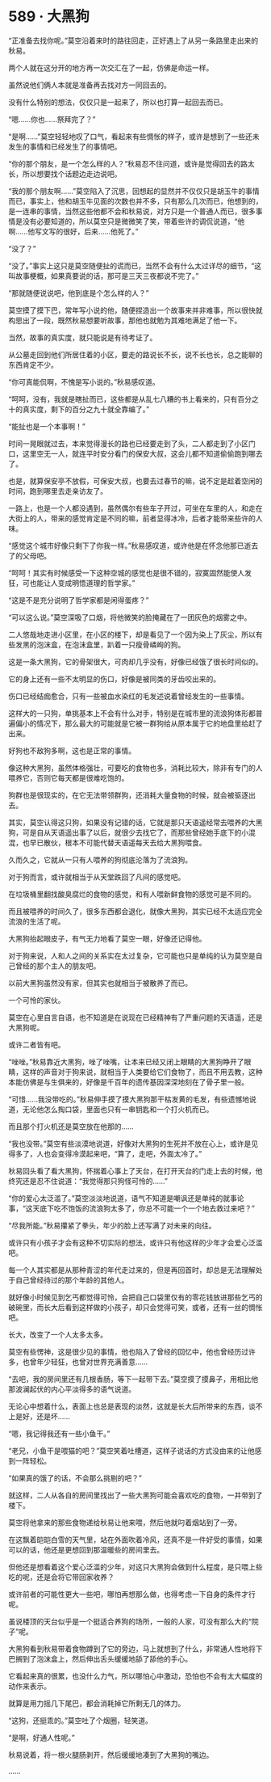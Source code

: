 # 589 · 大黑狗

“正准备去找你呢。”莫空沿着来时的路往回走，正好遇上了从另一条路里走出来的秋易。

两个人就在这分开的地方再一次交汇在了一起，仿佛是命运一样。

虽然说他们俩人本就是准备再去找对方一同回去的。

没有什么特别的想法，仅仅只是一起来了，所以也打算一起回去而已。

“嗯……你也……祭拜完了？”

“是啊……”莫空轻轻地叹了口气，看起来有些惆怅的样子，或许是想到了一些还未发生的事情和已经发生了的事情吧。

“你的那个朋友，是一个怎么样的人？”秋易忍不住问道，或许是觉得回去的路太长，所以想要找个话题边走边说吧。

“我的那个朋友啊……”莫空陷入了沉思，回想起的显然并不仅仅只是胡玉牛的事情而已，事实上，他和胡玉牛见面的次数也并不多，只有那么几次而已，他想到的，是一连串的事情，当然这些他都不会和秋易说，对方只是一个普通人而已，很多事情是没有必要知道的，所以莫空只是微微笑了笑，带着些许的调侃说道，“他啊……他写文写的很好，后来……他死了。”

“没了？”

“没了。”事实上这只是莫空随便扯的谎而已，当然不会有什么太过详尽的细节，“这叫故事梗概，如果真要说的话，那可是三天三夜都说不完了。”

“那就随便说说吧，他到底是个怎么样的人？”

莫空摸了摸下巴，常年写小说的他，随便捏造出一个故事来并非难事，所以很快就构思出了一段，既然秋易想要听故事，那他也就勉为其难地满足了他一下。

当然，故事的真实度，就只能说是有待考证了。

从公墓走回到他们所居住着的小区，要走的路说长不长，说不长也长，总之能聊的东西肯定不少。

“你可真能侃啊，不愧是写小说的。”秋易感叹道。

“呵呵，没有，我就是瞎扯而已，这些都是从乱七八糟的书上看来的，只有百分之十的真实度，剩下的百分之九十就全靠编了。”

“能扯也是一个本事啊！”

时间一晃眼就过去，本来觉得漫长的路也已经要走到了头，二人都走到了小区门口，这里空无一人，就连平时安分看门的保安大叔，这会儿都不知道偷偷跑到哪去了。

也是，就算保安亭不放假，可保安大叔，也要去过春节的嘛，说不定是趁着空闲的时间，跑到哪里去走亲访友了。

一路上，也是一个人都没遇到，虽然偶尔有些车子开过，可坐在车里的人，和走在大街上的人，带来的感觉肯定是不同的嘛，前者显得冰冷，后者才能带来些许的人味。

“感觉这个城市好像只剩下了你我一样。”秋易感叹道，或许他是在怀念他那已逝去了的父母吧。

“呵呵！其实有时候感受一下这种空城的感觉也是很不错的，寂寞固然能使人发狂，可也能让人变成明悟道理的哲学家。”

“这是不是充分说明了哲学家都是闲得蛋疼？”

“可以这么说。”莫空深吸了口烟，将他微笑的脸掩藏在了一团灰色的烟雾之中。

二人悠哉地走进小区里，在小区的楼下，却是看见了一个因为染上了灰尘，所以有些发黑的泡沫盒，在泡沫盒里，趴着一只瘦骨嶙峋的狗。

这是一条大黑狗，它的骨架很大，可肉却几乎没有，好像已经饿了很长时间似的。

它的身上还有一些不太明显的伤口，好像是被同类的牙齿咬出来的。

伤口已经结痂愈合，只有一些被血水染红的毛发述说着曾经发生的一些事情。

这样大的一只狗，单挑基本上不会有什么对手，特别是在城市里的流浪狗体形都普遍偏小的情况下，那么最大的可能就是它被一群狗给从原本属于它的地盘里给赶了出来。

好狗也不敌狗多啊，这也是正常的事情。

像这种大黑狗，虽然体格强壮，可要吃的食物也多，消耗比较大，除非有专门的人喂养它，否则它每天都是很难吃饱的。

狗群也是很现实的，在它无法带领群狗，还消耗大量食物的时候，就会被驱逐出去。

其实，莫空认得这只狗，如果没有记错的话，它就是那只天语遥经常去喂养的大黑狗，可是自从天语遥出事了以后，就很少去找它了，而那些曾经她手底下的小混混，也早已散伙，根本不可能代替天语遥每天去给大黑狗喂食。

久而久之，它就从一只有人喂养的狗彻底沦落为了流浪狗。

对于狗而言，或许就相当于从天堂跌回了凡间的感觉吧。

在垃圾桶里翻找酸臭腐烂的食物的感觉，和有人喂新鲜食物的感觉可是不同的。

而且被喂养的时间久了，很多东西都会退化，就像大黑狗，其实已经不太适应完全流浪的生活了呢。

大黑狗抬起眼皮子，有气无力地看了莫空一眼，好像还记得他。

对于狗来说，人和人之间的关系实在太过复杂，它可能也只是单纯的认为莫空是自己曾经的那个主人的朋友吧。

以前大黑狗虽然没有家，但其实也就相当于被散养了而已。

一个可怜的家伙。

莫空在心里自言自语，也不知道是在说现在已经精神有了严重问题的天语遥，还是大黑狗呢。

或许二者皆有吧。

“唑唑。”秋易靠近大黑狗，唑了唑嘴，让本来已经又闭上眼睛的大黑狗睁开了眼睛，这样的声音对于狗来说，就相当于人类要给它们食物了，而且不用去教，这种本能仿佛是与生俱来的，好像是千百年的遗传基因深深地刻在了骨子里一般。

“可惜……我没带吃的。”秋易伸手摸了摸大黑狗那干枯发黄的毛发，有些遗憾地说道，无论他怎么掏口袋，里面也只有一串钥匙和一个打火机而已。

而且那个打火机还是莫空放在他那的……

“我也没带。”莫空有些淡漠地说道，好像对大黑狗的生死并不放在心上，或许是见得多了，人也会变得冷漠起来吧，“算了，走吧，外面太冷了。”

秋易回头看了看大黑狗，怀揣着心事上了天台，在打开天台的门走上去的时候，他终究还是忍不住说道：“我觉得那只狗怪可怜的……”

“你的爱心太泛滥了。”莫空淡淡地说道，语气不知道是嘲讽还是单纯的就事论事，“这天底下吃不饱饭的流浪狗太多了，你总不可能一个一个地去救过来吧？”

“尽我所能。”秋易攥紧了拳头，年少的脸上还写满了对未来的向往。

或许只有小孩子才会有这种不切实际的想法，或许只有他这样的少年才会爱心泛滥吧。

每一个人其实都是从那种青涩的年代走过来的，但是再回首时，却总是无法理解处于自己曾经待过的那个年龄的其他人。

就好像小时候见到乞丐都觉得可怜，会把自己口袋里仅有的零花钱放进那些乞丐的破碗里，而长大后看到这样做的小孩子，却只会觉得可笑，或者，还有一丝的惆怅吧。

长大，改变了一个人太多太多。

莫空有些愣神，这是很少见的事情，他也陷入了曾经的回忆中，他也曾经历过许多，也曾年少轻狂，也曾对世界充满善意……

“去吧，我的房间里还有几根香肠，等下一起带下去。”莫空摸了摸鼻子，用相比他那波澜起伏的内心平淡得多的语气说道。

无论心中想着什么，表面上也总是表现的淡然，这就是长大后所带来的东西，谈不上是好，还是坏……

“嗯，我记得我还有一些小鱼干。”

“老兄，小鱼干是喂猫的吧？”莫空笑着吐槽道，这样子说话的方式没由来的让他感到一阵轻松。

“如果真的饿了的话，不会那么挑剔的吧？”

就这样，二人从各自的房间里找出了一些大黑狗可能会喜欢吃的食物，一并带到了楼下。

莫空将他拿来的那些食物递给秋易让他来喂，然后他就叼着烟站到了一旁。

在这飘着皑皑白雪的天气里，站在外面吹着冷风，还真不是一件好受的事情，如果可以的话，他还是更想回到那温暖些的房间里去。

但他还是想看着这个爱心泛滥的少年，对这只大黑狗会做到什么程度，是只喂上些吃的呢，还是会将它带回家收养？

或许前者的可能性更大一些吧，哪怕再想那么做，也得考虑一下自身的条件才行呢。

虽说楼顶的天台似乎是一个挺适合养狗的场所，一般的人家，可没有那么大的“院子”呢。

大黑狗看到秋易带着食物蹲到了它的旁边，马上就想到了什么，非常通人性地将下巴搁到了泡沫盒上，然后伸出舌头缓缓地舔了舔他的手心。

它看起来真的很累，也没什么力气，所以哪怕心中激动，恐怕也不会有太大幅度的动作来表示。

就算是用力摇几下尾巴，都会消耗掉它所剩无几的体力。

“这狗，还挺乖的。”莫空吐了个烟圈，轻笑道。

“是啊，好通人性呢。”

秋易说着，将一根火腿肠剥开，然后缓缓地凑到了大黑狗的嘴边。

……
